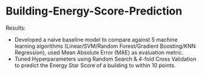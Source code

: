 # Building-Energy-Score-Prediction


Results:
-	Developed a naive baseline model to compare against 5 machine learning algorithms (Linear/SVM/Random Forest/Gradient Boosting/KNN Regression), used Mean Absolute   Error (MAE) as evaluation metric.
-	Tuned Hyperparameters using Random Search & 4-fold Cross Validation to predict the Energy Star Score of a building to within 10 points. 
